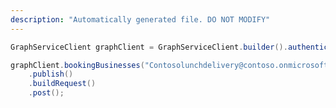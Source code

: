 ```yaml
---
description: "Automatically generated file. DO NOT MODIFY"
---
```

<!-- markdownlint-disable MD041 -->

```java
GraphServiceClient graphClient = GraphServiceClient.builder().authenticationProvider( authProvider ).buildClient();

graphClient.bookingBusinesses("Contosolunchdelivery@contoso.onmicrosoft.com")
    .publish()
    .buildRequest()
    .post();
```
